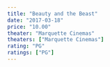 ```yaml
---
title: "Beauty and the Beast"
date: "2017-03-18"
price: "10.00"
theater: "Marquette Cinemas"
theaters: ["Marquette Cinemas"]
rating: "PG"
ratings: ["PG"]
---
```

